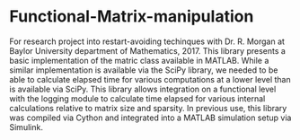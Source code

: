 # Functional-Matrix-manipulation
For research project into restart-avoiding techinques with Dr. R. Morgan at Baylor University department of Mathematics, 2017.
This library presents a basic implementation of the matric class available in MATLAB. While a similar implementation is available via the SciPy library, we needed to be able to calculate elapsed time for various computations at a lower level than is available via SciPy. This library allows integration on a functional level with the logging module to calculate time elapsed for various internal calculations relative to matrix size and sparsity.
In previous use, this library was compiled via Cython and integrated into a MATLAB simulation setup via Simulink.
